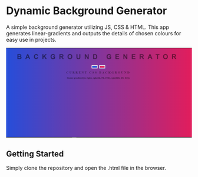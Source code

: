 # Dynamic Background Generator
A simple background generator utilizing JS, CSS & HTML. This app generates linear-gradients and outputs the details of chosen colours for easy use in projects. 

![Screenshot](https://github.com/Lakshya3190/background-generator/blob/master/Screenshot%20(22).png)

## Getting Started
Simply clone the repository and open the .html file in the browser.
